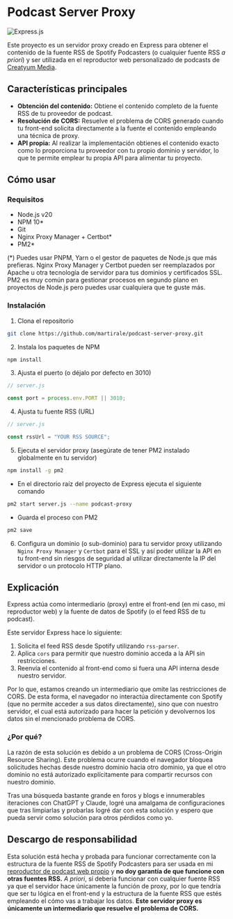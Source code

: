 # Podcast Server Proxy

![Express.js](https://img.shields.io/badge/express.js-%23404d59.svg?style=for-the-badge&logo=express&logoColor=%2361DAFB)

Este proyecto es un servidor proxy creado en Express para obtener el contenido de la fuente RSS de Spotify Podcasters (o cualquier fuente RSS _a priori_) y ser utilizada en el reproductor web personalizado de podcasts de [Creatyum Media](https://creatyum.media/podcast).

## Características principales

- **Obtención del contenido:** Obtiene el contenido completo de la fuente RSS de tu proveedor de podcast.
- **Resolución de CORS:** Resuelve el problema de CORS generado cuando tu front-end solicita directamente a la fuente el contenido empleando una técnica de proxy.
- **API propia:** Al realizar la implementación obtienes el contenido exacto como lo proporciona tu proveedor con tu propio dominio y servidor, lo que te permite emplear tu propia API para alimentar tu proyecto.

## Cómo usar

### Requisitos

- Node.js v20
- NPM 10\*
- Git
- Nginx Proxy Manager + Certbot\*
- PM2\*

(\*) Puedes usar PNPM, Yarn o el gestor de paquetes de Node.js que más prefieras. Nginx Proxy Manager y Certbot pueden ser reemplazados por Apache u otra tecnología de servidor para tus dominios y certificados SSL. PM2 es muy común para gestionar procesos en segundo plano en proyectos de Node.js pero puedes usar cualquiera que te guste más.

### Instalación

1. Clona el repositorio

```sh
git clone https://github.com/martirale/podcast-server-proxy.git
```

2. Instala los paquetes de NPM

```sh
npm install
```

3. Ajusta el puerto (o déjalo por defecto en 3010)

```js
// server.js

const port = process.env.PORT || 3010;
```

4. Ajusta tu fuente RSS (URL)

```js
// server.js

const rssUrl = "YOUR RSS SOURCE";
```

5. Ejecuta el servidor proxy (asegúrate de tener PM2 instalado globalmente en tu servidor)

```sh
npm install -g pm2
```

- En el directorio raíz del proyecto de Express ejecuta el siguiente comando

```sh
pm2 start server.js --name podcast-proxy
```

- Guarda el proceso con PM2

```sh
pm2 save
```

6. Configura un dominio (o sub-dominio) para tu servidor proxy utilizando `Nginx Proxy Manager` y `Certbot` para el SSL y así poder utilizar la API en tu front-end sin riesgos de seguridad al utilizar directamente la IP del servidor o un protocolo HTTP plano.

## Explicación

Express actúa como intermediario (proxy) entre el front-end (en mi caso, mi reproductor web) y la fuente de datos de Spotify (o el feed RSS de tu podcast).

Este servidor Express hace lo siguiente:

1. Solicita el feed RSS desde Spotify utilizando `rss-parser`.
2. Aplica `cors` para permitir que nuestro dominio acceda a la API sin restricciones.
3. Reenvía el contenido al front-end como si fuera una API interna desde nuestro servidor.

Por lo que, estamos creando un intermediario que omite las restricciones de CORS. De esta forma, el navegador no interactúa directamente con Spotify (que no permite acceder a sus datos directamente), sino que con nuestro servidor, el cual está autorizado para hacer la petición y devolvernos los datos sin el mencionado problema de CORS.

### ¿Por qué?

La razón de esta solución es debido a un problema de CORS (Cross-Origin Resource Sharing). Este problema ocurre cuando el navegador bloquea solicitudes hechas desde nuestro dominio hacia otro dominio, ya que el otro dominio no está autorizado explícitamente para compartir recursos con nuestro dominio.

Tras una búsqueda bastante grande en foros y blogs e innumerables iteraciones con ChatGPT y Claude, logré una amalgama de configuraciones que tras limpiarlas y probarlas logré dar con esta solución y espero que pueda servir como solución para otros pérdidos como yo.

## Descargo de responsabilidad

Esta solución está hecha y probada para funcionar correctamente con la estructura de la fuente RSS de Spotify Podcasters para ser usada en mi [reproductor de podcast web propio](https://creatyum.media/podcast) y **no doy garantía de que funcione con otras fuentes RSS.** _A priori_, sí debería funcionar con cualquier fuente RSS ya que el servidor hace únicamente la función de proxy, por lo que tendría que ser tu lógica en el front-end y la estructura de la fuente RSS que estés empleando el cómo vas a trabajar los datos. **Este servidor proxy es únicamente un intermediario que resuelve el problema de CORS.**
